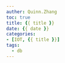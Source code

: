```yaml
---
auther: Quinn.Zhang
toc: true
title: {{ title }}
date: {{ date }}
categories:
- [IOT, {{ title }}]
tags:
  - db
---
```

